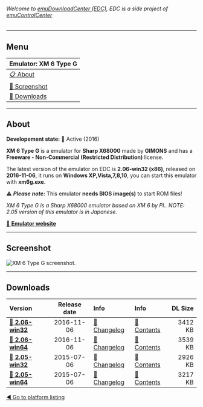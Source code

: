 ###### Welcome to [emuDownloadCenter (EDC)](https://github.com/PhoenixInteractiveNL/emuDownloadCenter/wiki/), EDC is a side project of [emuControlCenter](https://github.com/PhoenixInteractiveNL/emuControlCenter/wiki/)
***
## Menu
| **Emulator: XM 6 Type G** |
|:---------|
| [:clipboard: About](#about) |
| [:sunrise: Screenshot](#screenshot) |
| [:floppy_disk: Downloads](#downloads) |
***
## About
**Developement state:** :large_blue_circle: Active (2016)

**XM 6 Type G** is a emulator for **Sharp X68000** made by **GIMONS** and has a **Freeware - Non-Commercial (Restricted Distribution)** license.

The latest version of the emulator on EDC is **2.06-win32 (x86)**, released on **2016-11-06**, it runs on **Windows XP,Vista,7,8,10**, you can start this emulator with **xm6g.exe**.

:warning: _**Please note:**_ This emulator **needs BIOS image(s)** to start ROM files!

_XM 6 Type G is a Sharp X68000 emulator based on XM 6 by PI.. NOTE: 2.05 version of this emulator is in Japanese._

[:link: **Emulator website**](http://www.ipc-tokai.or.jp/~ytanaka/)
***
## Screenshot
![](https://raw.githubusercontent.com/PhoenixInteractiveNL/emuDownloadCenter/master/hooks/xm6/screen.jpg "XM 6 Type G screenshot.")
***
## Downloads
| Version  | Release date  | Info       | Info       | DL Size    |
|:---------|:-------------:|:-----------|:-----------|-----------:|
| [:floppy_disk: **2.06-win32**](https://github.com/PhoenixInteractiveNL/edc-repo0005/raw/master/xm6/2.06-win32.7z) | 2016-11-06 | [:page_facing_up: Changelog](https://github.com/PhoenixInteractiveNL/edc-repo0005/blob/master/xm6/2.06-win32_changelog.txt) | [:mag_right: Contents](https://github.com/PhoenixInteractiveNL/edc-repo0005/blob/master/xm6/2.06-win32_contents.txt) | 3412 KB |
| [:floppy_disk: **2.06-win64**](https://github.com/PhoenixInteractiveNL/edc-repo0005/raw/master/xm6/2.06-win64.7z) | 2016-11-06 | [:page_facing_up: Changelog](https://github.com/PhoenixInteractiveNL/edc-repo0005/blob/master/xm6/2.06-win64_changelog.txt) | [:mag_right: Contents](https://github.com/PhoenixInteractiveNL/edc-repo0005/blob/master/xm6/2.06-win64_contents.txt) | 3539 KB |
| [:floppy_disk: **2.05-win32**](https://github.com/PhoenixInteractiveNL/edc-repo0005/raw/master/xm6/2.05-win32.7z) | 2015-07-06 | [:page_facing_up: Changelog](https://github.com/PhoenixInteractiveNL/edc-repo0005/blob/master/xm6/2.05-win32_changelog.txt) | [:mag_right: Contents](https://github.com/PhoenixInteractiveNL/edc-repo0005/blob/master/xm6/2.05-win32_contents.txt) | 2926 KB |
| [:floppy_disk: **2.05-win64**](https://github.com/PhoenixInteractiveNL/edc-repo0005/raw/master/xm6/2.05-win64.7z) | 2015-07-06 | [:page_facing_up: Changelog](https://github.com/PhoenixInteractiveNL/edc-repo0005/blob/master/xm6/2.05-win64_changelog.txt) | [:mag_right: Contents](https://github.com/PhoenixInteractiveNL/edc-repo0005/blob/master/xm6/2.05-win64_contents.txt) | 3217 KB |

[:arrow_backward: Go to platform listing](https://github.com/PhoenixInteractiveNL/emuDownloadCenter/wiki/EDC-Platform-List)
